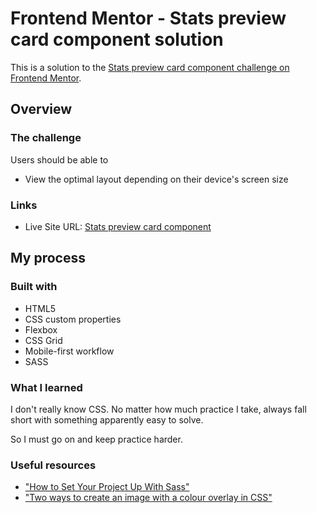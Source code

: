 # Frontend Mentor - Stats preview card component solution

This is a solution to the [Stats preview card component challenge on Frontend Mentor](https://www.frontendmentor.io/challenges/stats-preview-card-component-8JqbgoU62).

## Overview

### The challenge

Users should be able to

- View the optimal layout depending on their device's screen size

### Links

- Live Site URL: [Stats preview card component](https://guztrillo.github.io/TFM-stats-preview-card-component/)

## My process

### Built with

- HTML5
- CSS custom properties
- Flexbox
- CSS Grid
- Mobile-first workflow
- SASS

### What I learned

I don't really know CSS. No matter how much practice I take, always fall short with something apparently easy to solve.

So I must go on and keep practice harder.

### Useful resources

- ["How to Set Your Project Up With Sass"](https://dev.to/darnocer/how-to-setup-your-project-with-sass-scss-ip4)
- ["Two ways to create an image with a colour overlay in CSS"](https://dev.to/ellen_dev/two-ways-to-achieve-an-image-colour-overlay-with-css-eio)


